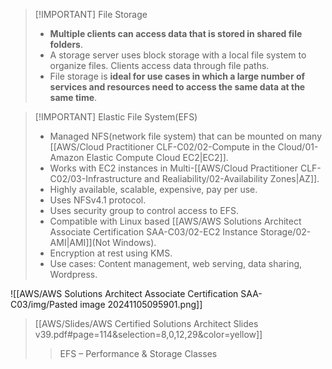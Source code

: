 
> [!IMPORTANT] File Storage
> - **Multiple clients can access data that is stored in shared file folders**.
> - A storage server uses block storage with a local file system to organize files. Clients access data through file paths.
> - File storage is **ideal for use cases in which a large number of services and resources need to access the same data at the same time**.

> [!IMPORTANT] Elastic File System(EFS)
> - Managed NFS(network file system) that can be mounted on many [[AWS/Cloud Practitioner CLF-C02/02-Compute in the Cloud/01-Amazon Elastic Compute Cloud EC2|EC2]].
> - Works with EC2 instances in Multi-[[AWS/Cloud Practitioner CLF-C02/03-Infrastructure and Realiability/02-Availability Zones|AZ]].
> - Highly available, scalable, expensive, pay per use.
> - Uses NFSv4.1 protocol.
> - Uses security group to control access to EFS.
> - Compatible with Linux based [[AWS/AWS Solutions Architect Associate Certification SAA-C03/02-EC2 Instance Storage/02-AMI|AMI]](Not Windows).
> - Encryption at rest using KMS.
> - Use cases: Content management, web serving, data sharing, Wordpress.

![[AWS/AWS Solutions Architect Associate Certification SAA-C03/img/Pasted image 20241105095901.png]]

> [[AWS/Slides/AWS Certified Solutions Architect Slides v39.pdf#page=114&selection=8,0,12,29&color=yellow]]
> > EFS – Performance & Storage Classes
> 
> 
